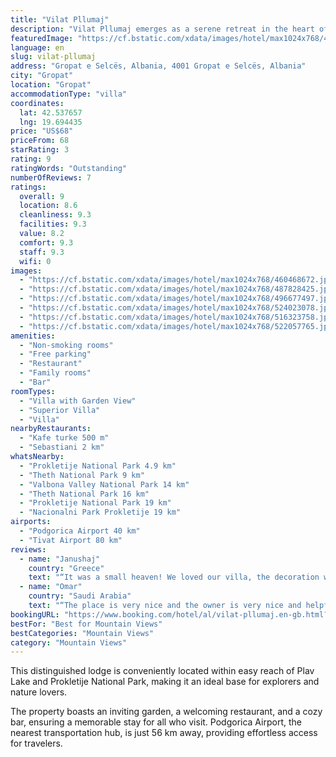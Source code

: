 ```yaml
---
title: "Vilat Pllumaj"
description: "Vilat Pllumaj emerges as a serene retreat in the heart of Gropat e Selcës, offering guests a unique blend of natural beauty and comfort."
featuredImage: "https://cf.bstatic.com/xdata/images/hotel/max1024x768/460468672.jpg?k=794765f487253039474f53c7774a994c1641761f9321c02bf93737cc59eedd60&o=&hp=1"
language: en
slug: vilat-pllumaj
address: "Gropat e Selcës, Albania, 4001 Gropat e Selcës, Albania"
city: "Gropat"
location: "Gropat"
accommodationType: "villa"
coordinates:
  lat: 42.537657
  lng: 19.694435
price: "US$68"
priceFrom: 68
starRating: 3
rating: 9
ratingWords: "Outstanding"
numberOfReviews: 7
ratings:
  overall: 9
  location: 8.6
  cleanliness: 9.3
  facilities: 9.3
  value: 8.2
  comfort: 9.3
  staff: 9.3
  wifi: 0
images:
  - "https://cf.bstatic.com/xdata/images/hotel/max1024x768/460468672.jpg?k=794765f487253039474f53c7774a994c1641761f9321c02bf93737cc59eedd60&o=&hp=1"
  - "https://cf.bstatic.com/xdata/images/hotel/max1024x768/487828425.jpg?k=4c5c4a37d4d695fefb7474fdc7af075719baf9e1d891d1e79d3defc6d55c553b&o=&hp=1"
  - "https://cf.bstatic.com/xdata/images/hotel/max1024x768/496677497.jpg?k=31a1b123d12bcb9a0d1345adb773b43819e6c11037af790e53a6e9f0958c429a&o=&hp=1"
  - "https://cf.bstatic.com/xdata/images/hotel/max1024x768/524023078.jpg?k=7e47b20e692302c17bf1da206801dcda2afed6bd20ef72dae6683dd5cd264cd4&o=&hp=1"
  - "https://cf.bstatic.com/xdata/images/hotel/max1024x768/516323758.jpg?k=3d0733b5065d1d3e87c591b3cdd7d789f13e98177bda6f94cc2ca806b99aef9b&o=&hp=1"
  - "https://cf.bstatic.com/xdata/images/hotel/max1024x768/522057765.jpg?k=afd7ef69ce5d9e777461133c6ce0f871e4d88e56f5a418bc843706d734f700af&o=&hp=1"
amenities:
  - "Non-smoking rooms"
  - "Free parking"
  - "Restaurant"
  - "Family rooms"
  - "Bar"
roomTypes:
  - "Villa with Garden View"
  - "Superior Villa"
  - "Villa"
nearbyRestaurants:
  - "Kafe turke 500 m"
  - "Sebastiani 2 km"
whatsNearby:
  - "Prokletije National Park 4.9 km"
  - "Theth National Park 9 km"
  - "Valbona Valley National Park 14 km"
  - "Theth National Park 16 km"
  - "Prokletije National Park 19 km"
  - "Nacionalni Park Prokletije 19 km"
airports:
  - "Podgorica Airport 40 km"
  - "Tivat Airport 80 km"
reviews:
  - name: "Janushaj"
    country: "Greece"
    text: "“It was a small heaven! We loved our villa, the decoration was excellent and we had the two most relaxing days of our holiday. They welcomed as we are in a 5-star hotel. Everything included provided us a wonderful home away from our home. The...”"
  - name: "Omar"
    country: "Saudi Arabia"
    text: "“The place is very nice and the owner is very nice and helpful, the family was outstanding”"
bookingURL: "https://www.booking.com/hotel/al/vilat-pllumaj.en-gb.html?aid=8035640"
bestFor: "Best for Mountain Views"
bestCategories: "Mountain Views"
category: "Mountain Views"
---
```


This distinguished lodge is conveniently located within easy reach of Plav Lake and Prokletije National Park, making it an ideal base for explorers and nature lovers. 

The property boasts an inviting garden, a welcoming restaurant, and a cozy bar, ensuring a memorable stay for all who visit. Podgorica Airport, the nearest transportation hub, is just 56 km away, providing effortless access for travelers.